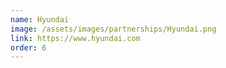 ```yaml
---
name: Hyundai
image: /assets/images/partnerships/Hyundai.png
link: https://www.hyundai.com
order: 6
---
```

